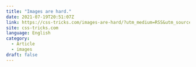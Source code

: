 ```yaml
---
title: "Images are hard."
date: 2021-07-19T20:51:07Z
link: https://css-tricks.com/images-are-hard/?utm_medium=RSS&utm_source=news.12bit.vn
site: css-tricks.com
language: English
category:
  - Article
  - images
draft: false
---
```

